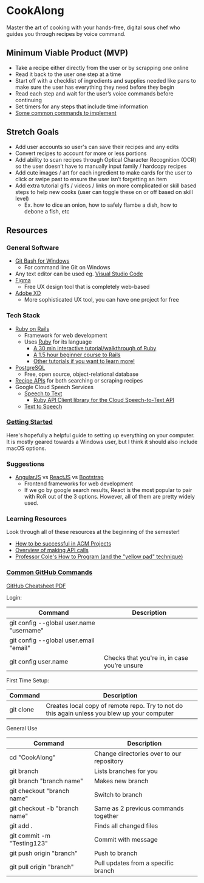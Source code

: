 # CookAlong
Master the art of cooking with your hands-free, digital sous chef who guides you through recipes by voice command.

## Minimum Viable Product (MVP)
- Take a recipe either directly from the user or by scrapping one online
- Read it back to the user one step at a time 
- Start off with a checklist of ingredients and supplies needed like pans to make sure the user has everything they need before they begin
- Read each step and wait for the user’s voice commands before continuing
- Set timers for any steps that include time information 
- [Some common commands to implement](https://support.google.com/googlenest/answer/7309433?hl=en)

## Stretch Goals
- Add user accounts so user's can save their recipes and any edits
- Convert recipes to account for more or less portions
- Add ability to scan recipes through Optical Character Recognition (OCR) so the user doesn’t have to manually input family / hardcopy recipes
- Add cute images / art for each ingredient to make cards for the user to click or swipe past to ensure the user isn’t forgetting an item
- Add extra tutorial gifs / videos / links on more complicated or skill based steps to help new cooks (user can toggle these on or off based on skill level)
  - Ex. how to dice an onion, how to safely flambe a dish, how to debone a fish, etc


## Resources
### General Software
- [Git Bash for Windows](https://gitforwindows.org)
  - For command line Git on Windows
- Any text editor can be used eg. [Visual Studio Code](https://code.visualstudio.com/)
- [Figma](https://www.figma.com/)
    - Free UX design tool that is completely web-based
- [Adobe XD](https://www.adobe.com/products/xd.html)
    - More sophisticated UX tool, you can have one project for free

### Tech Stack
- [Ruby on Rails](https://guides.rubyonrails.org/) 
  - Framework for web development
  - Uses [Ruby](https://www.ruby-lang.org/en/) for its language
    - [A 30 min interactive tutorial/walkthrough of Ruby](https://try.ruby-lang.org/)
    - [A 1.5 hour beginner course to Rails](https://www.pluralsight.com/courses/code-school-rails-for-zombies)
    - [Other tutorials if you want to learn more!](https://www.fullstackacademy.com/blog/learn-ruby-on-rails-for-free-with-these-6-websites)
- [PostgreSQL](https://www.postgresql.org/)
  - Free, open source, object-relational database
- [Recipe APIs](https://rapidapi.com/blog/recipe-apis/) for both searching or scraping recipes
- Google Cloud Speech Services
  - [Speech to Text](https://cloud.google.com/speech-to-text/)
    - [Ruby API Client library for the Cloud Speech-to-Text API](https://github.com/googleapis/google-cloud-ruby/tree/master/google-cloud-speech)
  - [Text to Speech](https://cloud.google.com/text-to-speech/)

### [Getting Started](https://docs.google.com/document/d/1197JNFaopJMXiP0vzkoyVo8SGoiRdAdkvnnxDlJdD74/edit?usp=sharing)
Here's hopefully a helpful guide to setting up everything on your computer. It is mostly geared towards a Windows user, but I think it should also include macOS options.

### Suggestions
- [AngularJS](https://angularjs.org/) vs [ReactJS](https://reactjs.org/) vs [Bootstrap](https://getbootstrap.com/)
  - Frontend frameworks for web development
  - If we go by google search results, React is the most popular to pair with RoR out of the 3 options. However, all of them are pretty widely used. 

### Learning Resources
Look through all of these resources at the beginning of the semester!
- [How to be successful in ACM Projects](https://docs.google.com/document/d/18Zi3DrKG5e6g5Bojr8iqxIu6VIGl86YBSFlsnJnlM88/edit?usp=sharing)
-	[Overview of making API calls](https://snipcart.com/blog/apis-integration-usage-benefits)
- [Professor Cole's How to Program (and the "yellow pad" technique)](https://personal.utdallas.edu/~jxc064000/HowToProgram.html)

### [Common GitHub Commands](https://education.github.com/git-cheat-sheet-education.pdf)
[GitHub Cheatsheet PDF](https://www.atlassian.com/dam/jcr:8132028b-024f-4b6b-953e-e68fcce0c5fa/atlassian-git-cheatsheet.pdf)

Login:

| Command | Description |
| ------ | ------ |
| git config --global user.name "username" |  |
| git config --global user.email "email" |  |
| git config user.name | Checks that you're in, in case you’re unsure |

First Time Setup:

| Command | Description |
| ------ | ------ |
| git clone | Creates local copy of remote repo. Try to not do this again unless you blew up your computer |

General Use

| Command | Description |
| ------ | ------ |
| cd "CookAlong" | Change directories over to our repository |
| git branch | Lists branches for you |
| git branch "branch name" | Makes new branch |
| git checkout "branch name" | Switch to branch |
| git checkout -b "branch name" | Same as 2 previous commands together |
| git add . | Finds all changed files |
| git commit -m "Testing123" | Commit with message |
| git push origin "branch" | Push to branch |
| git pull origin "branch" | Pull updates from a specific branch |
